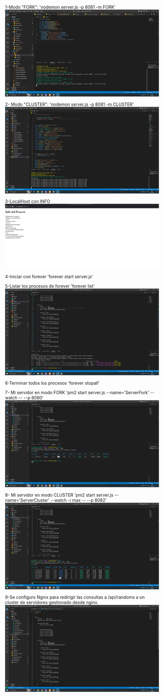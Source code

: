 1-Modo "FORK":
'nodemon server.js -p 8081 -m FORK'
![imagen1](https://raw.githubusercontent.com/belchus/proxy/master/docs/respuestas/consigna1.png)


2- Modo "CLUSTER":
'nodemon server.js -p 8081 -m CLUSTER'
![imagen2](https://raw.githubusercontent.com/belchus/proxy/master/docs/respuestas/cluster.png)

3-LocalHost con INFO
![imagen3](https://raw.githubusercontent.com/belchus/proxy/master/docs/respuestas/info.png)

4-Iniciar con forever
'forever start server.js'

5-Listar los procesos de forever
'forever list'
![imagen4](https://raw.githubusercontent.com/belchus/proxy/master/docs/respuestas/forever.png)

6-Terminar todos los procesos 
'forever stopall'

7- Mi servidor en modo FORK
'pm2 start server.js --name='ServerFork' --watch -- --p 8080'
![imagen5](https://raw.githubusercontent.com/belchus/proxy/master/docs/respuestas/severFORK.png)

8- Mi servidor en modo CLUSTER
'pm2 start server.js --name='ServerCluster' --watch -i max -- --p 8082'
![imagen6](https://raw.githubusercontent.com/belchus/proxy/master/docs/respuestas/severCLUSTER.png)

9-Se configuro Nginx para redirigir las consultas a /api/randoms a un cluster de servidores gestionado desde nginx. 
![imagen7](https://raw.githubusercontent.com/belchus/proxy/master/docs/respuestas/nginx.png)
